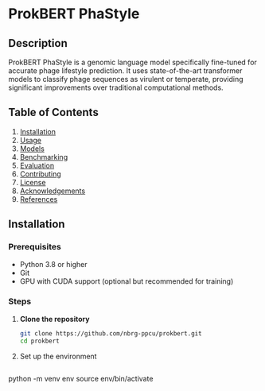 # ProkBERT PhaStyle

## Description
ProkBERT PhaStyle is a genomic language model specifically fine-tuned for accurate phage lifestyle prediction. It uses state-of-the-art transformer models to classify phage sequences as virulent or temperate, providing significant improvements over traditional computational methods.


## Table of Contents
1. [Installation](#installation)
2. [Usage](#usage)
3. [Models](#models)
4. [Benchmarking](#benchmarking)
5. [Evaluation](#evaluation)
6. [Contributing](#contributing)
7. [License](#license)
8. [Acknowledgements](#acknowledgements)
9. [References](#references)

## Installation

### Prerequisites
- Python 3.8 or higher
- Git
- GPU with CUDA support (optional but recommended for training)

### Steps
1. **Clone the repository**
   ```bash
   git clone https://github.com/nbrg-ppcu/prokbert.git
   cd prokbert
   ```
2. Set up the environment
   ```bash
  python -m venv env
  source env/bin/activate
   ```

